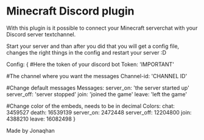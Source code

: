 # Minecraft Discord plugin
With this plugin is it possible to connect your Minecraft serverchat with your Discord server textchannel.

Start your server and than after you did that you will get a config file, changes the right things in the config and restart your server :D

Config: {
#Here the token of your discord bot
Token: 'IMPORTANT'

#The channel where you want the messages
Channel-id: 'CHANNEL ID'

#Change default messages
Messages:
  server_on: 'the server started up'
  server_off: 'server stopped'
  join: 'joined the game'
  leave: 'left the game'

#Change color of the embeds, needs to be in decimal
Colors:
  chat: 3459527
  death: 16539139
  server_on: 2472448
  server_off: 12204800
  join: 4388210
  leave: 16082498
}

Made by Jonaqhan
